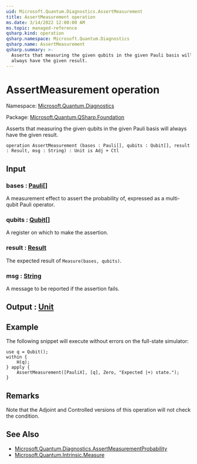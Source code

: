 ```yaml
---
uid: Microsoft.Quantum.Diagnostics.AssertMeasurement
title: AssertMeasurement operation
ms.date: 3/14/2022 12:00:00 AM
ms.topic: managed-reference
qsharp.kind: operation
qsharp.namespace: Microsoft.Quantum.Diagnostics
qsharp.name: AssertMeasurement
qsharp.summary: >-
  Asserts that measuring the given qubits in the given Pauli basis will
  always have the given result.
---
```


# AssertMeasurement operation

Namespace: [Microsoft.Quantum.Diagnostics](xref:Microsoft.Quantum.Diagnostics)

Package: [Microsoft.Quantum.QSharp.Foundation](https://nuget.org/packages/Microsoft.Quantum.QSharp.Foundation)


Asserts that measuring the given qubits in the given Pauli basis willalways have the given result.

```qsharp
operation AssertMeasurement (bases : Pauli[], qubits : Qubit[], result : Result, msg : String) : Unit is Adj + Ctl
```


## Input

### bases : [Pauli](xref:microsoft.quantum.qsharp.valueliterals#pauli-literals)[]

A measurement effect to assert the probability of, expressed as amulti-qubit Pauli operator.


### qubits : [Qubit](xref:microsoft.quantum.qsharp.valueliterals#qubit-literals)[]

A register on which to make the assertion.


### result : [Result](xref:microsoft.quantum.qsharp.valueliterals#result-literal)

The expected result of `Measure(bases, qubits)`.


### msg : [String](xref:microsoft.quantum.qsharp.valueliterals#string-literals)

A message to be reported if the assertion fails.



## Output : [Unit](xref:microsoft.quantum.qsharp.valueliterals#unit-literal)



## Example

The following snippet will execute without errors on the full-statesimulator:```qsharpuse q = Qubit();within {    H(q);} apply {    AssertMeasurement([PauliX], [q], Zero, "Expected |+⟩ state.");}```

## Remarks

Note that the Adjoint and Controlled versions of this operation will notcheck the condition.

## See Also

- [Microsoft.Quantum.Diagnostics.AssertMeasurementProbability](xref:Microsoft.Quantum.Diagnostics.AssertMeasurementProbability)
- [Microsoft.Quantum.Intrinsic.Measure](xref:Microsoft.Quantum.Intrinsic.Measure)